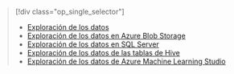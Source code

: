 > [!div class="op_single_selector"]
> * [Exploración de los datos](../articles/machine-learning/machine-learning-data-science-explore-data.md)
> * [Exploración de los datos en Azure Blob Storage](../articles/machine-learning/machine-learning-data-science-explore-data-blob.md)
> * [Exploración de los datos en SQL Server](../articles/machine-learning/machine-learning-data-science-explore-data-sql-server.md)
> * [Exploración de los datos de las tablas de Hive](../articles/machine-learning/machine-learning-data-science-explore-data-hive-tables.md)
> * [Exploración de los datos de Azure Machine Learning Studio](https://azure.microsoft.com/documentation/videos/preprocessing-data-in-azure-ml-studio/)
> 
> 



<!--HONumber=Nov16_HO3-->


